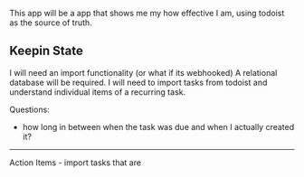 This app will be a app that shows me my how effective I am, using todoist as the source of truth.

## Keepin State
I will need an import functionality (or what if its webhooked)
A relational database will be required.
I will need to import tasks from todoist and understand individual items of a recurring task.

Questions:  
- how long in between when the task was due and when I actually created it?


--------------------------------------------------------------------------------
Action Items 
    - import tasks that are 

